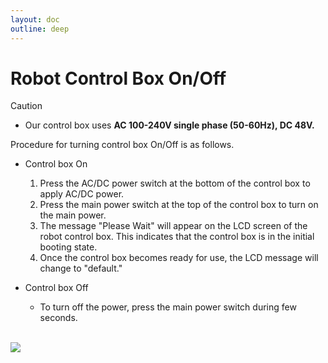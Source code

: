 ```yaml
---
layout: doc
outline: deep
---
```


# Robot Control Box On/Off

<div class="warning custom-block">
    <p class="custom-block-title">Caution</p>
    <ul>
        <li>
            Our control box uses <b>AC 100-240V single phase (50-60Hz), DC 48V.</b>
        </li>
    </ul>
</div>

Procedure for turning control box On/Off is as follows.

- Control box On

  1. Press the AC/DC power switch at the bottom of the control box to apply AC/DC power.
  2. Press the main power switch at the top of the control box to turn on the main power.
  3. The message "Please Wait" will appear on the LCD screen of the robot control box. This indicates that the control box is in the initial booting state.
  4. Once the control box becomes ready for use, the LCD message will change to "default."

- Control box Off
  - To turn off the power, press the main power switch during few seconds.

<br>

<div class="center-align">
    <img src="/manual/en/start/1.png" />
</div>
